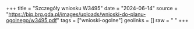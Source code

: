 +++
title = "Szczegóły wniosku W3495"
date = "2024-06-14"
source = "https://bip.brg.gda.pl/images/uploads/wnioski-do-planu-ogolnego/w3495.pdf"
tags = ["wnioski-ogolne"]
geolinks = []
raw = " "
+++






